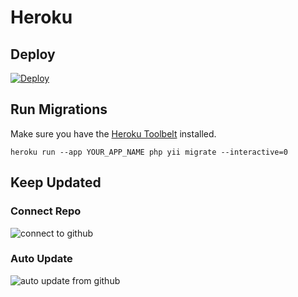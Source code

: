# Heroku

## Deploy

[![Deploy](https://www.herokucdn.com/deploy/button.svg)](https://heroku.com/deploy?template=https://github.com/mr-php/timesheet/tree/master)

## Run Migrations

Make sure you have the [Heroku Toolbelt](https://toolbelt.heroku.com) installed.

```
heroku run --app YOUR_APP_NAME php yii migrate --interactive=0
```

## Keep Updated

### Connect Repo

![connect to github](https://cloud.githubusercontent.com/assets/51875/25990041/77a47dc2-373d-11e7-8ecc-e35b95a576f0.png)

### Auto Update

![auto update from github](https://cloud.githubusercontent.com/assets/51875/25990244/28f9fb56-373e-11e7-96f4-a3af4eb82e3b.png)
